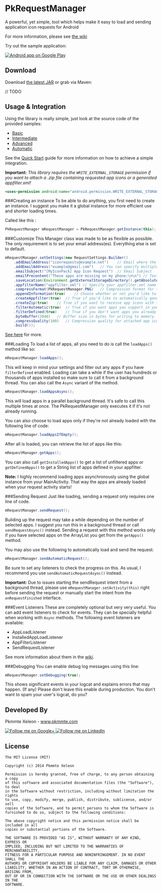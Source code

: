 PkRequestManager
================

A powerful, yet simple, tool which helps make it easy to load and sending application icon requests for Android

For more information, please see [the wiki][1]

Try out the sample application:

<a href="https://play.google.com/store/apps/details?id=com.pk">
  <img alt="Android app on Google Play"
       src="https://developer.android.com/images/brand/en_app_rgb_wo_45.png" />
</a>

Download
--------

Download [the latest JAR][2] or grab via Maven:

// TODO


Usage & Integration
--------
Using the library is really simple, just look at the source code of the provided samples:
* [Basic][4]
* [Intermediate][5]
* [Advanced][6]
* [Automatic][7]

See the [Quick Start][3] guide for more information on how to achieve a simple integration.


**Important:** *This library requires the `WRITE_EXTERNAL_STORAGE` permission if you want to attach a .zip file containing requested app icons or a generated appfilter.xml!*
```xml
<uses-permission android:name="android.permission.WRITE_EXTERNAL_STORAGE" />
```

###Creating an instance
To be able to do anything, you first need to create an instance. 
I suggest you make it a global instance for more efficient use and shorter loading times.

Called like this :
```java
PkRequestManager mRequestManager = PkRequestManager.getInstance(this);
```

###Customize
This Manager class was made to be as flexible as possible. The only requirement is to set your email address(es). Everything else is set to default.
```java
mRequestManager.setSettings(new RequestSettings.Builder()
	.addEmailAddress("iconrequests@example.net")	// Email where the request will be sent to
	.addEmailAddress("example@gmail.com")	// You can specify multiple emails to send it to
	.emailSubject("[MyIconPack] App Icon Request")	// Email Subject
	.emailPrecontent("These apps are missing on my phone:\n\n")	// Text before the main app information
	.saveLocation(Environment.getExternalStorageDirectory().getAbsolutePath() + "/mytheme/.icon_request")	// Location to where the .zips and temporary files will be saved
	.appfilterName("appfilter.xml")	// Specify your appfilter.xml name if it's different from the standard. This will be used to filter out apps from the list.
	.compressFormat(PkRequestManager.PNG)	// Compression format for the attached app icons
	.appendInformation(true)	// Choose whether or not you'd like to receive information about the user's device such as OS version, manufacturer, model number, build, etc.
	.createAppfilter(true)	// True if you'd like to automatically generate an appfilter.xml for the requested apps
	.createZip(true)	// True if you want to receive app icons with the email
	.filterAutomatic(true)	// True if you want apps you support in your appfilter.xml to be filtered out from automatic requests
	.filterDefined(true)	// True if you don't want apps you already defined in your appfilter.xml to show up in the app list
	.byteBuffer(2048)	// Buffer size in bytes for writing to memory.
	.compressQuality(100)	// Compression quality for attached app icons
	.build());
```

[See here][8] for more.


###Loading
To load a list of apps, all you need to do is call the `loadApps()` method like so:
```java
mRequestManager.loadApps();
```
This will keep in mind your settings and filter out any apps if you have `filterDefined` enabled.
Loading can take a while if the user has hundreds or thousands of apps installed so make sure to call it from a background thread. You can also call the `Async` variant of the method.
```java
mRequestManager.loadAppsAsync();
```
This will load apps in a parallel background thread. It's safe to call this multiple times at once. The PkRequestManager only executes it if it's not already running.

You can also choose to load apps only if they're not already loaded with the following line of code:
```java
mRequestManager.loadAppsIfEmpty();
```


After all is loaded, you can retrieve the list of apps like this:
```java
mRequestManager.getApps();
```
You can also call `getInstalledApps()` to get a list of unfiltered apps or `getDefinedApps()` to get a String list of apps defined in your appfilter.


**Note:** I highly recommend loading apps asynchronously using the global instance from your MainActivity. That way the apps are already loaded when your request activity starts!


###Sending Request
Just like loading, sending a request only requires one line of code.
```java
mRequestManager.sendRequest();
```
Building up the request may take a while depending on the number of selected apps. I suggest you run this in a background thread or call `sendRequestAsync()` instead.
Sending a request with this method works only if you have selected apps on the ArrayList you get from the `getApps()` method.

You may also use the following to automatically load and send the request:
```java
mRequestManager.sendAutomaticRequest();
```
Be sure to set any listeners to check the progress on this. As usual, I recommend you use `sendAutomaticRequestAsync()` instead.

**Important:** Due to issues starting the sendRequest intent from a background thread, please use `mRequestManager.setActivity(this)` right before sending the request or manually start the intent from the `onRequestFinished` interface.


###Event Listeners
These are completely optional but very very useful. You can add event listeners to check for events.  They can be specially helpful when working with `Async` methods.
The following event listeners are available:
* AppLoadListener
* InstalledAppLoadListener
* AppFilterListener
* SendRequestListener

See more information about them in the [wiki][9].


###Debugging
You can enable debug log messages using this line:
```java
mRequestManager.setDebugging(true);
```
This shows significant events in your logcat and explains errors that may happen. (If any)
Please don't leave this enable during production. You don't want to spam your user's logcat, do you?


Developed By
--------

Pkmmte Xeleon - www.pkmmte.com

<a href="https://plus.google.com/102226057091361048952">
  <img alt="Follow me on Google+"
       src="http://data.pkmmte.com/temp/social_google_plus_logo.png" />
</a>
<a href="https://www.linkedin.com/pub/pkmmte-xeleon/7a/409/b4b/">
  <img alt="Follow me on LinkedIn"
       src="http://data.pkmmte.com/temp/social_linkedin_logo.png" />
</a>

License
--------

    The MIT License (MIT)
    
    Copyright (c) 2014 Pkmmte Xeleon
    
    Permission is hereby granted, free of charge, to any person obtaining a copy
    of this software and associated documentation files (the "Software"), to deal
    in the Software without restriction, including without limitation the rights
    to use, copy, modify, merge, publish, distribute, sublicense, and/or sell
    copies of the Software, and to permit persons to whom the Software is
    furnished to do so, subject to the following conditions:
    
    The above copyright notice and this permission notice shall be included in all
    copies or substantial portions of the Software.
    
    THE SOFTWARE IS PROVIDED "AS IS", WITHOUT WARRANTY OF ANY KIND, EXPRESS OR
    IMPLIED, INCLUDING BUT NOT LIMITED TO THE WARRANTIES OF MERCHANTABILITY,
    FITNESS FOR A PARTICULAR PURPOSE AND NONINFRINGEMENT. IN NO EVENT SHALL THE
    AUTHORS OR COPYRIGHT HOLDERS BE LIABLE FOR ANY CLAIM, DAMAGES OR OTHER
    LIABILITY, WHETHER IN AN ACTION OF CONTRACT, TORT OR OTHERWISE, ARISING FROM,
    OUT OF OR IN CONNECTION WITH THE SOFTWARE OR THE USE OR OTHER DEALINGS IN THE
    SOFTWARE.


 [1]: http://pkmmte.com//TODO
 [2]: https://github.com/Pkmmte/PkRequestManager/releases/download/v0.9/pkrequestmanager-0.9.jar
 [3]: https://github.com/Pkmmte/PkRequestManager/wiki
 [4]: https://github.com/Pkmmte/PkRequestManager/blob/master/PkRequestManager-Sample/src/com/pk/requestmanager/sample/BasicActivity.java
 [5]: https://github.com/Pkmmte/PkRequestManager/blob/master/PkRequestManager-Sample/src/com/pk/requestmanager/sample/IntermediateActivity.java
 [6]: https://github.com/Pkmmte/PkRequestManager/blob/master/PkRequestManager-Sample/src/com/pk/requestmanager/sample/AdvancedActivity.java
 [7]: https://github.com/Pkmmte/PkRequestManager/blob/master/PkRequestManager-Sample/src/com/pk/requestmanager/sample/AutomaticActivity.java
 [8]: http://pkmmte.com//TODO
 [9]: https://github.com/Pkmmte/PkRequestManager/wiki